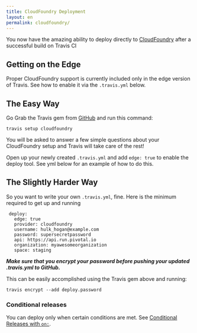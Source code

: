 ```yaml
---
title: CloudFoundry Deployment
layout: en
permalink: cloudfoundry/
---
```


You now have the amazing ability to deploy directly to [CloudFoundry](https://run.pivotal.io/) after a successful build on Travis CI

## Getting on the Edge

Proper CloudFoundry support is currently included only in the edge version of Travis.  See how to enable it via the `.travis.yml` below.

## The Easy Way

Go Grab the Travis gem from [GitHub](https://github.com/travis-ci/travis.rb) and run this command:

`travis setup cloudfoundry`

You will be asked to answer a few simple questions about your CloudFoundry setup and Travis will take care of the rest!


Open up your newly created `.travis.yml` and add `edge: true` to enable the deploy tool.  See yml below for an example of how to do this.

## The Slightly Harder Way

So you want to write your own `.travis.yml`, fine.  Here is the minimum required to get up and running

     deploy:
       edge: true
       provider: cloudfoundry
       username: hulk_hogan@example.com
       password: supersecretpassword
       api: https://api.run.pivotal.io
       organization: myawesomeorganization
       space: staging

**_Make sure that you encrypt your password before pushing your updated .travis.yml to GitHub._**

This can be easily accomplished using the Travis gem above and running:

    travis encrypt --add deploy.password

### Conditional releases

You can deploy only when certain conditions are met.
See [Conditional Releases with `on:`](/user/deployment#Conditional-Releases-with-on%3A).
